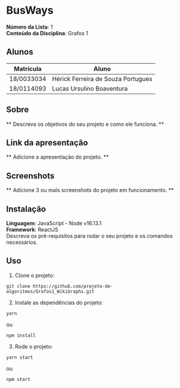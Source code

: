 # BusWays

**Número da Lista**: 1<br>
**Conteúdo da Disciplina**: Grafos 1<br>

## Alunos
|Matrícula | Aluno |
| -- | -- |
| 18/0033034  |  Hérick Ferreira de Souza Portugues |
| 18/0114093  |  Lucas Ursulino Boaventura |

## Sobre
** Descreva os objetivos do seu projeto e como ele funciona. **

## Link da apresentação
** Adicione a apresentação do projeto. **
<!-- [Apresentação](./apresentacao-LucasHerick.mp4) -->

## Screenshots
** Adicione 3 ou mais screenshots do projeto em funcionamento. **
<!-- ![Imagem 1](./src/assets/image1.png)
![Imagem 2](./src/assets/image2.png)
![Imagem 3](./src/assets/image3.png) -->

## Instalação
**Linguagem**: JavaScript - Node v16.13.1<br>
**Framework**: ReactJS<br>
Descreva os pré-requisitos para rodar o seu projeto e os comandos necessários.

## Uso
1. Clone o projeto:
```
git clone https://github.com/projeto-de-algoritmos/Grafos1_WikiGraphs.git
```

2. Instale as dependências do projeto:
```
yarn
```
ou
```
npm install
```

3. Rode o projeto:
```
yarn start
```
ou
```
npm start
```

<!-- 4. Extra, caso queira rodar o crawler (mas demora um pouco):
```
node src/data/crawler.js
```
Para rodar o crawler mais rápido como um exemplo, passe o seguinte argumento na linha de comando:
```
node src/data/crawler.js /rodoviaria/goiania-go
```
O resultado estará no caminho src/data-exemplo.json. -->
